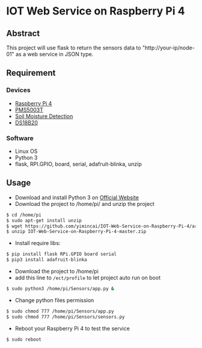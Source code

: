 # IOT Web Service on Raspberry Pi 4

## Abstract

This project will use flask to return the sensors data to "http://your-ip/node-01" as a web service in JSON type.

## Requirement

### Devices
- [Raspberry Pi 4](https://www.raspberrypi.com.tw/28040/raspberry-pi-4-model-b/)
- [PMS5003T](https://www.taiwaniot.com.tw/product/pms5003t-g5t-%E6%94%80%E8%97%A4%E7%B2%89%E5%A1%B5%E6%BA%AB%E6%BF%95%E5%BA%A6%E4%BA%8C%E5%90%88%E4%B8%80%E6%84%9F%E6%B8%AC%E5%99%A8/)
- [Soil Moisture Detection](https://www.amazon.com/gp/product/B071F4RDHY/ref=as_li_ss_tl?ie=UTF8&linkCode=sl1&tag=piddlerinther-20&linkId=77f1c0f9c67c51d76b687628afa62ce1&language=en_US)
- [DS18B20](https://www.playrobot.com/temperature-humidity/841-temperature-sensor-waterproof-ds18b20.html)

### Software
- Linux OS
- Python 3
- flask, RPI.GPIO, board, serial, adafruit-blinka, unzip

## Usage
- Download and install Python 3 on [Official Website](https://www.python.org/downloads/)
- Download the project to /home/pi/ and unzip the project
```bash
$ cd /home/pi
$ sudo apt-get install unzip
$ wget https://github.com/yimincai/IOT-Web-Service-on-Raspberry-Pi-4/archive/master.zip
$ unzip IOT-Web-Service-on-Raspberry-Pi-4-master.zip
```
- Install require libs:
```bash
$ pip install flask RPi.GPIO board serial
$ pip3 install adafruit-blinka
```
- Download the project to /home/pi
- add this line to ```/ect/profile``` to let project auto run on boot
```bash
$ sudo python3 /home/pi/Sensors/app.py &
```
- Change python files permission
```bash
$ sudo chmod 777 /home/pi/Sensors/app.py
$ sudo chmod 777 /home/pi/Sensors/sensors.py
```
- Reboot your Raspberry Pi 4 to test the service
```bash
$ sudo reboot
```
